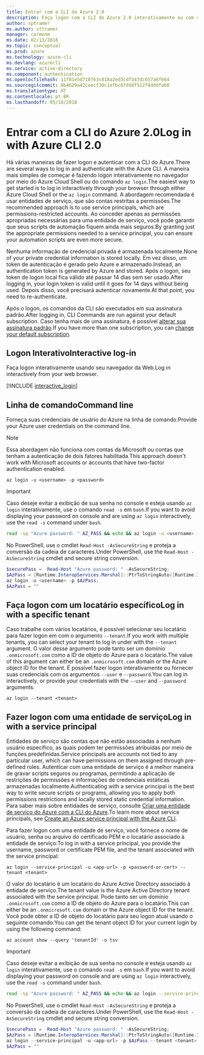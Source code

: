 ```yaml
---
title: Entrar com a CLI do Azure 2.0
description: Faça logon com a CLI do Azure 2.0 interativamente ou com credenciais locais
author: sptramer
ms.author: sttramer
manager: carmonm
ms.date: 02/13/2018
ms.topic: conceptual
ms.prod: azure
ms.technology: azure-cli
ms.devlang: azurecli
ms.service: active-directory
ms.component: authentication
ms.openlocfilehash: 11f81e5d710763c818a2ed3cdf347dc657a6f664
ms.sourcegitcommit: 8b4629a42ceecf30c1efbc6fdddf512f4dddfab0
ms.translationtype: HT
ms.contentlocale: pt-BR
ms.lasthandoff: 05/18/2018
---
```

# <a name="log-in-with-azure-cli-20"></a><span data-ttu-id="b276c-103">Entrar com a CLI do Azure 2.0</span><span class="sxs-lookup"><span data-stu-id="b276c-103">Log in with Azure CLI 2.0</span></span>

<span data-ttu-id="b276c-104">Há várias maneiras de fazer logon e autenticar com a CLI do Azure.</span><span class="sxs-lookup"><span data-stu-id="b276c-104">There are several ways to log in and authenticate with the Azure CLI.</span></span> <span data-ttu-id="b276c-105">A maneira mais simples de começar é fazendo logon interativamente no navegador por meio do Azure Cloud Shell ou do comando `az login`.</span><span class="sxs-lookup"><span data-stu-id="b276c-105">The easiest way to get started is to log in interactively through your browser through either Azure Cloud Shell or the `az login` command.</span></span>
<span data-ttu-id="b276c-106">A abordagem recomendada é usar entidades de serviço, que são contas restritas a permissões.</span><span class="sxs-lookup"><span data-stu-id="b276c-106">The recommended approach is to use service principals, which are permissions-restricted accounts.</span></span> <span data-ttu-id="b276c-107">Ao conceder apenas as permissões apropriadas necessárias para uma entidade de serviço, você pode garantir que seus scripts de automação fiquem ainda mais seguros.</span><span class="sxs-lookup"><span data-stu-id="b276c-107">By granting just the appropriate permissions needed to a service principal, you can ensure your automation scripts are even more secure.</span></span>

<span data-ttu-id="b276c-108">Nenhuma informação de credencial privada é armazenada localmente.</span><span class="sxs-lookup"><span data-stu-id="b276c-108">None of your private credential information is stored locally.</span></span> <span data-ttu-id="b276c-109">Em vez disso, um token de autenticação é gerado pelo Azure e armazenado.</span><span class="sxs-lookup"><span data-stu-id="b276c-109">Instead, an authentication token is generated by Azure and stored.</span></span> <span data-ttu-id="b276c-110">Após o logon, seu token de logon local fica válido até passar 14 dias sem ser usado.</span><span class="sxs-lookup"><span data-stu-id="b276c-110">After logging in, your login token is valid until it goes for 14 days without being used.</span></span> <span data-ttu-id="b276c-111">Depois disso, você precisará autenticar novamente.</span><span class="sxs-lookup"><span data-stu-id="b276c-111">At that point, you need to re-authenticate.</span></span>

<span data-ttu-id="b276c-112">Após o logon, os comandos da CLI são executados em sua assinatura padrão.</span><span class="sxs-lookup"><span data-stu-id="b276c-112">After logging in, CLI Commands are run against your default subscription.</span></span> <span data-ttu-id="b276c-113">Caso tenha mais de uma assinatura, é possível [alterar sua assinatura padrão](manage-azure-subscriptions-azure-cli.md).</span><span class="sxs-lookup"><span data-stu-id="b276c-113">If you have more than one subscription, you can [change your default subscription](manage-azure-subscriptions-azure-cli.md).</span></span>

## <a name="interactive-log-in"></a><span data-ttu-id="b276c-114">Logon Interativo</span><span class="sxs-lookup"><span data-stu-id="b276c-114">Interactive log-in</span></span>

<span data-ttu-id="b276c-115">Faça logon interativamente usando seu navegador da Web.</span><span class="sxs-lookup"><span data-stu-id="b276c-115">Log in interactively from your web browser.</span></span>

[!INCLUDE [interactive_login](includes/interactive-login.md)]

## <a name="command-line"></a><span data-ttu-id="b276c-116">Linha de comando</span><span class="sxs-lookup"><span data-stu-id="b276c-116">Command line</span></span>

<span data-ttu-id="b276c-117">Forneça suas credenciais de usuário do Azure na linha de comando.</span><span class="sxs-lookup"><span data-stu-id="b276c-117">Provide your Azure user credentials on the command line.</span></span>

> [!Note]
> <span data-ttu-id="b276c-118">Essa abordagem não funciona com contas da Microsoft ou contas que tenham a autenticação de dois fatores habilitada.</span><span class="sxs-lookup"><span data-stu-id="b276c-118">This approach doesn't work with Microsoft accounts or accounts that have two-factor authentication enabled.</span></span>

```azurecli
az login -u <username> -p <password>
```

> [!IMPORTANT]
> <span data-ttu-id="b276c-119">Caso deseje evitar a exibição de sua senha no console e esteja usando `az login` interativamente, use o comando `read -s` em `bash`.</span><span class="sxs-lookup"><span data-stu-id="b276c-119">If you want to avoid displaying your password on console and are using `az login` interactively, use the `read -s` command under `bash`.</span></span>
> 
> ```bash
> read -sp "Azure password: " AZ_PASS && echo && az login -u <username> -p $AZ_PASS
> ```
>
> <span data-ttu-id="b276c-120">No PowerShell, use o cmdlet `Read-Host -AsSecureString` e proteja a conversão da cadeia de caracteres.</span><span class="sxs-lookup"><span data-stu-id="b276c-120">Under PowerShell, use the `Read-Host -AsSecureString` cmdlet and secure string conversion.</span></span>
> 
> ```powershell
> $securePass =  Read-Host "Azure password: " -AsSecureString;
> $AzPass = [Runtime.InteropServices.Marshal]::PtrToStringAuto([Runtime.InteropServices.Marshal]::SecureStringToBSTR($securePass));
> az login -u <username> -p $AzPass;
> $AzPass = ""
> ```

## <a name="log-in-with-a-specific-tenant"></a><span data-ttu-id="b276c-121">Faça logon com um locatário específico</span><span class="sxs-lookup"><span data-stu-id="b276c-121">Log in with a specific tenant</span></span>

<span data-ttu-id="b276c-122">Caso trabalhe com vários locatários, é possível selecionar seu locatário para fazer logon em com o argumento `--tenant`.</span><span class="sxs-lookup"><span data-stu-id="b276c-122">If you work with multiple tenants, you can select your tenant to log in under with the `--tenant` argument.</span></span> <span data-ttu-id="b276c-123">O valor desse argumento pode tanto ser um domínio `.onmicrosoft.com` como a ID de objeto do Azure para o locatário.</span><span class="sxs-lookup"><span data-stu-id="b276c-123">The value of this argument can either be an `.onmicrosoft.com` domain or the Azure object ID for the tenant.</span></span> <span data-ttu-id="b276c-124">É possível fazer logon interativamente ou fornecer suas credenciais com os argumentos `--user` e `--password`.</span><span class="sxs-lookup"><span data-stu-id="b276c-124">You can log in interactively, or provide your credentials with the `--user` and `--password` arguments.</span></span> 

```azurecli
az login --tenant <tenant>
```

## <a name="log-in-with-a-service-principal"></a><span data-ttu-id="b276c-125">Fazer logon com uma entidade de serviço</span><span class="sxs-lookup"><span data-stu-id="b276c-125">Log in with a service principal</span></span>

<span data-ttu-id="b276c-126">Entidades de serviço são contas que não estão associadas a nenhum usuário específico, as quais podem ter permissões atribuídas por meio de funções predefinidas.</span><span class="sxs-lookup"><span data-stu-id="b276c-126">Service principals are accounts not tied to any particular user, which can have permissions on them assigned through pre-defined roles.</span></span> <span data-ttu-id="b276c-127">Autenticar com uma entidade de serviço é a melhor maneira de gravar scripts seguros ou programas, permitindo a aplicação de restrições de permissões e informações de credenciais estáticas armazenadas localmente.</span><span class="sxs-lookup"><span data-stu-id="b276c-127">Authenticating with a service principal is the best way to write secure scripts or programs, allowing you to apply both permissions restrictions and locally stored static credential information.</span></span> <span data-ttu-id="b276c-128">Para saber mais sobre entidades de serviço, consulte [Criar uma entidade de serviço do Azure com a CLI do Azure](create-an-azure-service-principal-azure-cli.md).</span><span class="sxs-lookup"><span data-stu-id="b276c-128">To learn more about service principals, see [Create an Azure service principal with the Azure CLI](create-an-azure-service-principal-azure-cli.md).</span></span>

<span data-ttu-id="b276c-129">Para fazer logon com uma entidade de serviço, você fornece o nome de usuário, senha ou arquivo do certificado PEM e o locatário associado à entidade de serviço:</span><span class="sxs-lookup"><span data-stu-id="b276c-129">To log in with a service principal, you provide the username, password or certificate PEM file, and the tenant associated with the service principal:</span></span>

```azurecli
az login --service-principal -u <app-url> -p <password-or-cert> --tenant <tenant>
```

<span data-ttu-id="b276c-130">O valor do locatário é um locatário do Azure Active Directory associado à entidade de serviço.</span><span class="sxs-lookup"><span data-stu-id="b276c-130">The tenant value is the Azure Active Directory tenant associated with the service principal.</span></span> <span data-ttu-id="b276c-131">Pode tanto ser um domínio `.onmicrosoft.com` como a ID de objeto do Azure para o locatário.</span><span class="sxs-lookup"><span data-stu-id="b276c-131">This can either be an `.onmicrosoft.com` domain or the Azure object ID for the tenant.</span></span>
<span data-ttu-id="b276c-132">Você pode obter a ID de objeto do locatário para seu logon atual usando o seguinte comando:</span><span class="sxs-lookup"><span data-stu-id="b276c-132">You can get the tenant object ID for your current login by using the following command:</span></span>

```azurecli-interactive
az account show --query 'tenantId' -o tsv
```

> [!IMPORTANT]
> <span data-ttu-id="b276c-133">Caso deseje evitar a exibição de sua senha no console e esteja usando `az login` interativamente, use o comando `read -s` em `bash`.</span><span class="sxs-lookup"><span data-stu-id="b276c-133">If you want to avoid displaying your password on console and are using `az login` interactively, use the `read -s` command under `bash`.</span></span>
> 
> ```bash
> read -sp "Azure password: " AZ_PASS && echo && az login --service-principal -u <app-url> -p $AZ_PASS --tenant <tenant>
> ```
>
> <span data-ttu-id="b276c-134">No PowerShell, use o cmdlet `Read-Host -AsSecureString` e proteja a conversão da cadeia de caracteres.</span><span class="sxs-lookup"><span data-stu-id="b276c-134">Under PowerShell, use the `Read-Host -AsSecureString` cmdlet and secure string conversion.</span></span>
> 
> ```powershell
> $securePass =  Read-Host "Azure password: " -AsSecureString;
> $AzPass = [Runtime.InteropServices.Marshal]::PtrToStringAuto([Runtime.InteropServices.Marshal]::SecureStringToBSTR($securePass));
> az login --service-principal -u <app-url> -p $AzPass --tenant <tenant>;
> $AzPass = ""
> ```
